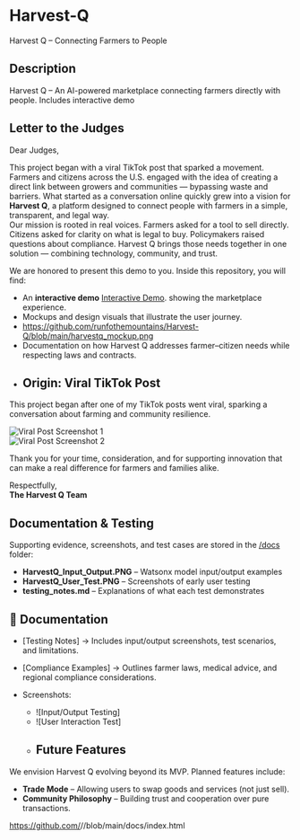 # Harvest-Q
Harvest Q – Connecting Farmers to People
## Description
Harvest Q – An AI-powered marketplace connecting farmers directly with people. Includes interactive demo
## Letter to the Judges

Dear Judges,  

This project began with a viral TikTok post that sparked a movement. Farmers and citizens across the U.S. engaged with the idea of creating a direct link between growers and communities — bypassing waste and barriers. What started as a conversation online quickly grew into a vision for **Harvest Q**, a platform designed to connect people with farmers in a simple, transparent, and legal way.  
Our mission is rooted in real voices. Farmers asked for a tool to sell directly. Citizens asked for clarity on what is legal to buy. Policymakers raised questions about compliance. Harvest Q brings those needs together in one solution — combining technology, community, and trust.  

We are honored to present this demo to you. Inside this repository, you will find:  
- An **interactive demo**
  [Interactive Demo](https://runfothemountains.github.io/Harvest-Q/).
 showing the marketplace experience.  
- Mockups and design visuals that illustrate the user journey.
- https://github.com/runfothemountains/Harvest-Q/blob/main/harvestq_mockup.png
- Documentation on how Harvest Q addresses farmer–citizen needs while respecting laws and contracts.
- ## Origin: Viral TikTok Post

This project began after one of my TikTok posts went viral, sparking a conversation about farming and community resilience.

![Viral Post Screenshot 1](https://raw.githubusercontent.com/runfothemountains/Harvest-Q/main/viral1.png)  
![Viral Post Screenshot 2](https://raw.githubusercontent.com/runfothemountains/Harvest-Q/main/viral2.png)

Thank you for your time, consideration, and for supporting innovation that can make a real difference for farmers and families alike.  

Respectfully,  
**The Harvest Q Team**  

## Documentation & Testing
Supporting evidence, screenshots, and test cases are stored in the [/docs](/docs) folder:
- **HarvestQ_Input_Output.PNG** – Watsonx model input/output examples
- **HarvestQ_User_Test.PNG** – Screenshots of early user testing
- **testing_notes.md** – Explanations of what each test demonstrates
## 📂 Documentation

- [Testing Notes] 
  → Includes input/output screenshots, test scenarios, and limitations.  

- [Compliance Examples]
  → Outlines farmer laws, medical advice, and regional compliance considerations.  

- Screenshots:  
  - ![Input/Output Testing]  
  - ![User Interaction Test]
  - ## Future Features
We envision Harvest Q evolving beyond its MVP. Planned features include:
- **Trade Mode** – Allowing users to swap goods and services (not just sell).
- **Community Philosophy** – Building trust and cooperation over pure transactions.



https://github.com/<USER>/<REPO>/blob/main/docs/index.html

